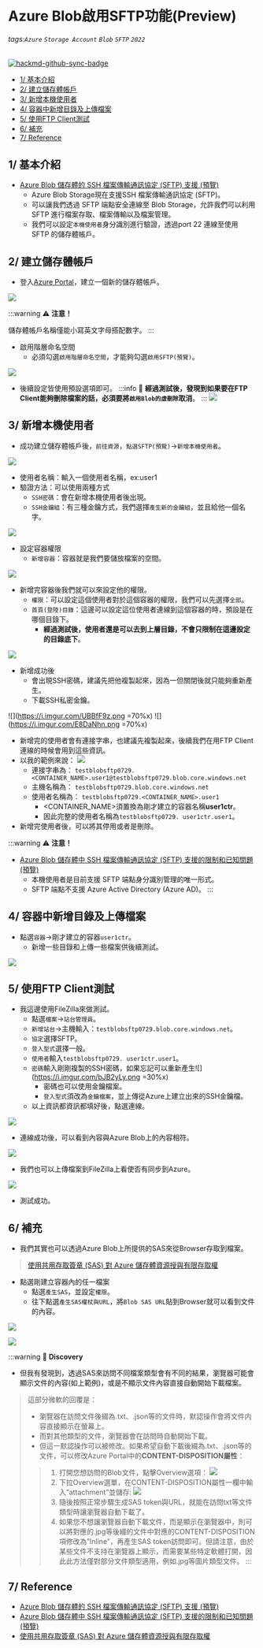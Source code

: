 
# Azure Blob啟用SFTP功能(Preview)

###### tags:`Azure` `Storage Account` `Blob` `SFTP` `2022`

[![hackmd-github-sync-badge](https://hackmd.io/cAY4JYV5Tvu_XfWuOlWLHg/badge)](https://hackmd.io/cAY4JYV5Tvu_XfWuOlWLHg)

  * [1/ 基本介紹](#1-基本介紹)
  * [2/ 建立儲存體帳戶](#2-建立儲存體帳戶)
  * [3/ 新增本機使用者](#3-新增本機使用者)
  * [4/ 容器中新增目錄及上傳檔案](#4-容器中新增目錄及上傳檔案)
  * [5/ 使用FTP Client測試](#5-使用ftp-client測試)
  * [6/ 補充](#6-補充)
  * [7/ Reference](#7--reference)

## 1/ 基本介紹
* [Azure Blob 儲存體的 SSH 檔案傳輸通訊協定 (SFTP) 支援 (預覽)](https://docs.microsoft.com/zh-tw/azure/storage/blobs/secure-file-transfer-protocol-support)
    * Azure Blob Storage現在支援SSH 檔案傳輸通訊協定 (SFTP)。
    * 可以讓我們透過 SFTP 端點安全連線至 Blob Storage，允許我們可以利用 SFTP 進行檔案存取、檔案傳輸以及檔案管理。
    * 我們可以設定`本機使用者`身分識別進行驗證，透過port 22 連線至使用 SFTP 的儲存體帳戶。

## 2/ 建立儲存體帳戶

* 登入[Azure Portal](https://portal.azure.com/)，建立一個新的儲存體帳戶。

![](https://i.imgur.com/cO4Ql7O.png)

:::warning
:warning: **注意！** 

儲存體帳戶名稱僅能小寫英文字母搭配數字。
:::

* 啟用階層命名空間
    * 必須勾選`啟用階層命名空間`，才能夠勾選`啟用SFTP(預覽)`。

![](https://i.imgur.com/MLPP1ID.png)

* 後續設定皆使用預設選項即可。
:::info
:memo: **經過測試後，發現到如果要在FTP Client能夠刪除檔案的話，必須要將`啟用Blob的虛刪除`取消**。
:::
![](https://i.imgur.com/kvQUKcu.png)

## 3/ 新增本機使用者
* 成功建立儲存體帳戶後，`前往資源`，`點選SFTP(預覽)`->`新增本機使用者`。

![](https://i.imgur.com/qiDKnKA.png)

* 使用者名稱：輸入一個使用者名稱，ex:user1
* 驗證方法：可以使用兩種方式
    * `SSH密碼`：會在新增本機使用者後出現。
    * `SSH金鑰組`：有三種金鑰方式，我們選擇`產生新的金鑰組`，並且給他一個名字。

![](https://i.imgur.com/MVlAgWg.png)

* 設定容器權限
    * `新增容器`：容器就是我們要儲放檔案的空間。

![](https://i.imgur.com/Ty1psHG.png)


* 新增完容器後我們就可以來設定他的權限。
    * `權限`：可以設定這個使用者對於這個容器的權限，我們可以先選擇`全部`。
    * `首頁(登陸)目錄`：這邊可以設定這位使用者連線到這個容器的時，預設是在哪個目錄下。
        *    **經過測試後，使用者還是可以去到上層目錄，不會只限制在這邊設定的目錄底下**。

![](https://i.imgur.com/K9spXn9.png)

* 新增成功後
    * 會出現SSH密碼，建議先把他複製起來，因為一但關閉後就只能夠重新產生。
    * 下載SSH私密金鑰。

![](https://i.imgur.com/UBBfF9z.png =70%x)
![](https://i.imgur.com/E8DaNhn.png =70%x)

* 新增完的使用者會有連接字串，也建議先複製起來，後續我們在用FTP Client連線的時候會用到這些資訊。
* 以我的範例來說：
![](https://i.imgur.com/cTTMN6T.png)
    * 連接字串為：
    ```testblobsftp0729.<CONTAINER_NAME>.user1@testblobsftp0729.blob.core.windows.net```
    * 主機名稱為：
    ```testblobsftp0729.blob.core.windows.net```
    * 使用者名稱為：
    ```testblobsftp0729.<CONTAINER_NAME>.user1```
        * <CONTAINER_NAME>須置換為剛才建立的容器名稱**user1ctr**。
        * 因此完整的使用者名稱為```testblobsftp0729. user1ctr.user1```。
* 新增完使用者後，可以將其停用或者是刪除。

:::warning
:warning: **注意！** 
* [Azure Blob 儲存體中 SSH 檔案傳輸通訊協定 (SFTP) 支援的限制和已知問題 (預覽)](https://docs.microsoft.com/zh-tw/azure/storage/blobs/secure-file-transfer-protocol-known-issues)
    * 本機使用者是目前支援 SFTP 端點身分識別管理的唯一形式。
    * SFTP 端點不支援 Azure Active Directory (Azure AD)。
:::


## 4/ 容器中新增目錄及上傳檔案
* 點選`容器`->剛才建立的容器`user1ctr`。
    * 新增一些目錄和上傳一些檔案供後續測試。

![](https://i.imgur.com/kIb20fd.png)

## 5/ 使用FTP Client測試
* 我這邊使用FileZilla來做測試。
    * 點選`檔案`->`站台管理員`。
    * `新增站台`->主機輸入：```testblobsftp0729.blob.core.windows.net```。
    * `協定`選擇SFTP。
    * `登入型式`選擇一般。
    * `使用者`輸入```testblobsftp0729. user1ctr.user1```。
    * `密碼`輸入剛剛複製的SSH密碼，如果忘記可以重新產生![](https://i.imgur.com/bJB2yLy.png =30%x)
        * 密碼也可以使用金鑰檔案。
        * `登入型式`須改為`金鑰檔案`，並上傳從Azure上建立出來的SSH金鑰檔。
    * 以上資訊都資訊都填好後，點選連線。

![](https://i.imgur.com/b6SOTUI.png)

* 連線成功後，可以看到內容與Azure Blob上的內容相符。

![](https://i.imgur.com/1D5fE38.png)

* 我們也可以上傳檔案到FileZilla上看使否有同步到Azure。

![](https://i.imgur.com/KxnYefx.png)
* 測試成功。 

## 6/ 補充 
* 我們其實也可以透過Azure Blob上所提供的SAS來從Browser存取到檔案。
> [使用共用存取簽章 (SAS) 對 Azure 儲存體資源授與有限存取權](https://docs.microsoft.com/zh-tw/azure/storage/common/storage-sas-overview)
* 點選剛建立容器內的任一檔案
    * 點選`產生SAS`，並設定`權限`。
    * 往下點選`產生SAS權杖與URL`，將`Blob SAS URL`貼到Browser就可以看到文件的內容。

![](https://i.imgur.com/o3kMJOR.png)

![](https://i.imgur.com/MGmJQlD.png)

:::warning
:mag_right: **Discovery**
* 但我有發現到，透過SAS來訪問不同檔案類型會有不同的結果，瀏覽器可能會顯示文件的內容(如上範例)，或是不顯示文件內容直接自動開始下載檔案。

>這部分微軟的回覆是：
> * 瀏覽器在訪問文件後綴為.txt、.json等的文件時，默認操作會將文件内容直接顯示在螢幕上。
> * 而對其他類型的文件，瀏覽器會在訪問時自動開始下載。
> * 但這一默認操作可以被修改。如果希望自動下載後綴為.txt、.json等的文件，可以修改Azure Portal中的**CONTENT-DISPOSITION屬性**：
> > 1. 打開您想訪問的Blob文件，點擊Overview選項：
> > ![](https://i.imgur.com/3LslCFg.png)
> > 2. 下拉Overview選單，在CONTENT-DISPOSITION屬性一欄中輸入”attachment”並儲存:
> > ![](https://i.imgur.com/e2C5dMZ.png)
> > 3. 隨後按照正常步驟生成SAS token與URL，就能在訪問txt等文件類型時讓瀏覽器自動下載了。
> > 4. 如果您不想讓瀏覽器自動下載文件，而是顯示在瀏覽器中，則可以將對應的.jpg等後綴的文件中對應的CONTENT-DISPOSITION項修改為”Inline”，再產生SAS token訪問即可。但請注意，由於某些文件不支持在瀏覽器上顯示，而需要某些特定軟體打開，因此此方法僅對部分文件類型適用，例如.jpg等圖片類型文件。
:::

## 7/ Reference
* [Azure Blob 儲存體的 SSH 檔案傳輸通訊協定 (SFTP) 支援 (預覽)](https://docs.microsoft.com/zh-tw/azure/storage/blobs/secure-file-transfer-protocol-support)
* [Azure Blob 儲存體中 SSH 檔案傳輸通訊協定 (SFTP) 支援的限制和已知問題 (預覽)](https://docs.microsoft.com/zh-tw/azure/storage/blobs/secure-file-transfer-protocol-known-issues)
* [使用共用存取簽章 (SAS) 對 Azure 儲存體資源授與有限存取權](https://docs.microsoft.com/zh-tw/azure/storage/common/storage-sas-overview)
